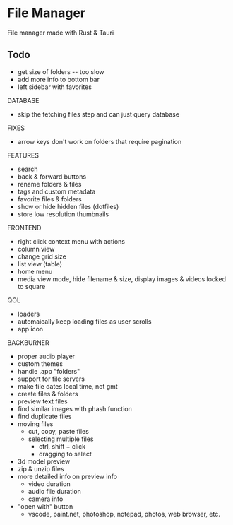# File Manager

File manager made with Rust & Tauri

## Todo

- get size of folders -- too slow
- add more info to bottom bar
- left sidebar with favorites

DATABASE
- skip the fetching files step and can just query database

FIXES
- arrow keys don't work on folders that require pagination

FEATURES
- search
- back & forward buttons
- rename folders & files
- tags and custom metadata
- favorite files & folders
- show or hide hidden files (dotfiles)
- store low resolution thumbnails 

FRONTEND
- right click context menu with actions
- column view
- change grid size
- list view (table)
- home menu
- media view mode, hide filename & size, display images & videos locked to square 

QOL
- loaders
- automaically keep loading files as user scrolls
- app icon

BACKBURNER
- proper audio player
- custom themes
- handle .app "folders"
- support for file servers
- make file dates local time, not gmt
- create files & folders
- preview text files
- find similar images with phash function
- find duplicate files
- moving files
  - cut, copy, paste files
  - selecting multiple files
    - ctrl, shift + click
    - dragging to select
- 3d model preview
- zip & unzip files
- more detailed info on preview info
  - video duration
  - audio file duration
  - camera info
- "open with" button
  - vscode, paint.net, photoshop, notepad, photos, web browser, etc.